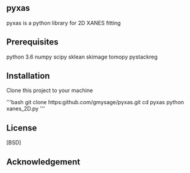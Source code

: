 ## pyxas 
pyxas is a python library for 2D XANES fitting

## Prerequisites
python 3.6
numpy
scipy
sklean
skimage
tomopy
pystackreg

## Installation
Clone this project to your machine

'''bash
git clone https:github.com/gmysage/pyxas.git
cd pyxas
python xanes_2D.py
'''
  

## License
[BSD]


## Acknowledgement



